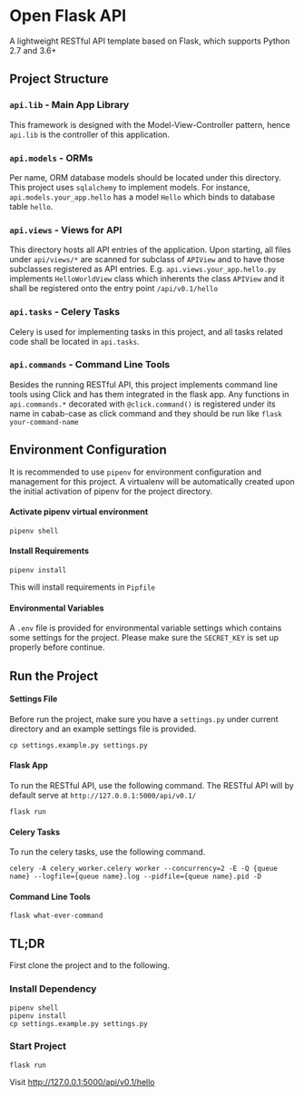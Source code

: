 # Open Flask API
A lightweight RESTful API template based on Flask, which supports Python 2.7 and 3.6+

## Project Structure

### `api.lib` - Main App Library
This framework is designed with the Model-View-Controller pattern, hence `api.lib` is the controller of this application.
### `api.models` - ORMs
Per name, ORM database models should be located under this directory. This project uses `sqlalchemy` to implement models. For instance, `api.models.your_app.hello` has a model `Hello` which binds to database table `hello`.

### `api.views` - Views for API
This directory hosts all API entries of the application. Upon starting, all files under `api/views/*` are scanned for subclass of `APIView` and to have those subclasses registered as API entries. E.g. `api.views.your_app.hello.py` implements `HelloWorldView` class which inherents the class `APIView` and it shall be registered onto the entry point `/api/v0.1/hello` 

### `api.tasks` - Celery Tasks
Celery is used for implementing tasks in this project, and all tasks related code shall be located in `api.tasks`.

### `api.commands` - Command Line Tools
Besides the running RESTful API, this project implements command line tools using Click and has them integrated in the flask app. Any functions in `api.commands.*` decorated with `@click.command()` is registered under its name in cabab-case as click command and they should be run like `flask your-command-name`


## Environment Configuration
It is recommended to use `pipenv` for environment configuration and management for this project. A virtualenv will be automatically created upon the initial activation of pipenv for the project directory.

#### Activate pipenv virtual environment
```
pipenv shell
```

#### Install Requirements
```
pipenv install
```

This will install requirements in `Pipfile`

#### Environmental Variables

A `.env` file is provided for environmental variable settings which contains some settings for the project. Please make sure the `SECRET_KEY` is set up properly before continue.


## Run the Project

#### Settings File
Before run the project, make sure you have a `settings.py` under current directory and an example settings file is provided.

```
cp settings.example.py settings.py
```

#### Flask App
To run the RESTful API, use the following command. The RESTful API will by default serve at `http://127.0.0.1:5000/api/v0.1/`

```
flask run
```

#### Celery Tasks
To run the celery tasks, use the following command.

```
celery -A celery_worker.celery worker --concurrency=2 -E -Q {queue name} --logfile={queue name}.log --pidfile={queue name}.pid -D
```

#### Command Line Tools

```
flask what-ever-command
```




## TL;DR
First clone the project and to the following.
### Install Dependency
```
pipenv shell
pipenv install
cp settings.example.py settings.py
```
### Start Project
```
flask run
```
Visit http://127.0.0.1:5000/api/v0.1/hello
